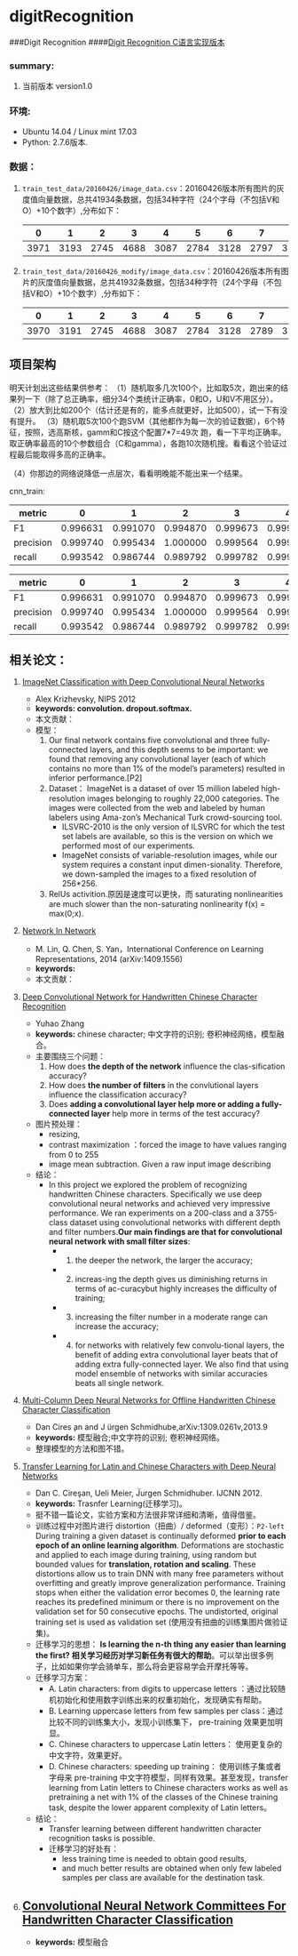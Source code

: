 # digitRecognition
###Digit Recognition
####[Digit Recognition C语言实现版本](https://github.com/JDwangmo/digitRecognition_C)

### summary:
1. 当前版本 version1.0

### 环境:
- Ubuntu 14.04 / Linux mint 17.03
- Python: 2.7.6版本.


### 数据：
1. `train_test_data/20160426/image_data.csv`：20160426版本所有图片的灰度值向量数据，总共41934条数据，包括34种字符（24个字母（不包括V和O）+10个数字）,分布如下：

    |0|1|2|3|4|5|6|7|8|9|A|B|C|D|E|F|G|H|I|J|K|L|M|N|P|Q|R|S|T|U|W|X|Y|Z|
    |---|---|---|---|---|---|---|---|---|---|---|---|---|---|---|---|---|---|---|---|---|---|---|---|---|---|---|---|---|---|---|---|---|---|
    |3971|3193|2745|4688|3087|2784|3128|2797|3738|3120|305|353|786|480|174|175|171|110|172|416|679|127|170|160|527|314|172|139|159|1088|525|329|847|303|
    
2. `train_test_data/20160426_modify/image_data.csv`：20160426版本所有图片的灰度值向量数据，总共41932条数据，包括34种字符（24个字母（不包括V和O）+10个数字）,分布如下：

    |0|1|2|3|4|5|6|7|8|9|A|B|C|D|E|F|G|H|I|J|K|L|M|N|P|Q|R|S|T|U|W|X|Y|Z|
    |---|---|---|---|---|---|---|---|---|---|---|---|---|---|---|---|---|---|---|---|---|---|---|---|---|---|---|---|---|---|---|---|---|---|
    |3970|3191|2745|4688|3087|2784|3128|2789|3738|3120|305|353|786|480|174|175|171|110|172|416|679|127|170|160|527|314|172|139|159|1088|525|329|847|240|


## 项目架构
明天计划出这些结果供参考：
（1）随机取多几次100个，比如取5次，跑出来的结果列一下（除了总正确率，细分34个类统计正确率，0和O，U和V不用区分）。
（2）放大到比如200个（估计还是有的，能多点就更好，比如500），试一下有没有提升。
（3）随机取5次100个跑SVM（其他都作为每一次的验证数据），6个特征，按照，选高斯核，gamm和C按这个配置7*7=49次 跑，看一下平均正确率。取正确率最高的10个参数组合（C和gamma），各跑10次随机搜。看看这个验证过程最后能取得多高的正确率。

（4）你那边的网络说降低一点层次，看看明晚能不能出来一个结果。

cnn_train: 



|metric| 0|1|2|3|4|5|6|7|8|9|A|B|C|D|E|F|G|H|I|J|K|L|M|N|P|Q|R|S|T|U|W|X|Y|Z  |
|---|---|---|---|---|---|---|---|---|---|---|---|---|---|---|---|---|---|---|---|---|---|---|---|---|---|---|---|---|---|---|---|---|---|---|
|F1 | 0.996631|0.991070|0.994870|0.999673|0.999330|0.992329|0.997849|0.990874|0.991690|0.999503|0.985294|0.894831|0.992690|0.970551|1.000000|0.983193|0.995595|1.000000|0.838951|0.993671|0.999136|0.934066|0.977578|0.981651|0.995294|0.974828|0.991379|0.857143|0.836066|0.988247|0.995283|1.000000|0.998661|0.944186  |
|precision|0.999740|0.995434|1.000000|0.999564|0.999330|0.996618|0.999669|0.995509|0.999442|1.000000|0.990148|0.814935|0.995601|0.945137|1.000000|0.966942|1.000000|1.000000|0.736842|0.993671|1.000000|0.876289|0.990909|0.963964|1.000000|0.955157|0.982906|0.750000|0.739130|0.997936|0.997636|1.000000|0.998661|0.894273|
|recall|0.993542|0.986744|0.989792|0.999782|0.999330|0.988077|0.996037|0.986281|0.984057|0.999007|0.980488|0.992095|0.989796|0.997368|1.000000|1.000000|0.991228|1.000000|0.973913|0.993671|0.998273|1.000000|0.964602|1.000000|0.990632|0.995327|1.000000|1.000000|0.962264|0.978745|0.992941|1.000000|0.998661|1.000000|


|metric| 0|1|2|3|4|5|6|7|8|9|A|B|C|D|E|F|G|H|I|J|K|L|M|N|P|Q|R|S|T|U|W|X|Y|Z  |
|---|---|---|---|---|---|---|---|---|---|---|---|---|---|---|---|---|---|---|---|---|---|---|---|---|---|---|---|---|---|---|---|---|---|---|
|F1 | 0.996631|0.991070|0.994870|0.999673|0.999330|0.992329|0.997849|0.990874|0.991690|0.999503|0.985294|0.894831|0.992690|0.970551|1.000000|0.983193|0.995595|1.000000|0.838951|0.993671|0.999136|0.934066|0.977578|0.981651|0.995294|0.974828|0.991379|0.857143|0.836066|0.988247|0.995283|1.000000|0.998661|0.944186  |
|precision|0.999740|0.995434|1.000000|0.999564|0.999330|0.996618|0.999669|0.995509|0.999442|1.000000|0.990148|0.814935|0.995601|0.945137|1.000000|0.966942|1.000000|1.000000|0.736842|0.993671|1.000000|0.876289|0.990909|0.963964|1.000000|0.955157|0.982906|0.750000|0.739130|0.997936|0.997636|1.000000|0.998661|0.894273|
|recall|0.993542|0.986744|0.989792|0.999782|0.999330|0.988077|0.996037|0.986281|0.984057|0.999007|0.980488|0.992095|0.989796|0.997368|1.000000|1.000000|0.991228|1.000000|0.973913|0.993671|0.998273|1.000000|0.964602|1.000000|0.990632|0.995327|1.000000|1.000000|0.962264|0.978745|0.992941|1.000000|0.998661|1.000000|

## 相关论文：
1. [ImageNet Classification with Deep Convolutional Neural Networks](https://raw.githubusercontent.com/JDwangmo/digitRecognition/master/reference/imagenet-classification-with-deep-convolutional-nn.pdf)
    - Alex Krizhevsky, NIPS 2012
    - **keywords: convolution. dropout.softmax.**
    - 本文贡献：
    - 模型：
        1. Our final network contains five convolutional and three fully-connected layers, and this depth seems to be important: we found that removing any convolutional layer (each of which contains no more than 1% of the model’s parameters) resulted in inferior performance.[P2] 
        2. Dataset： ImageNet is a dataset of over 15 million labeled high-resolution images belonging to roughly 22,000 categories. The images were collected from the web and labeled by human labelers using Ama-zon’s Mechanical Turk crowd-sourcing tool.
            - ILSVRC-2010 is the only version of ILSVRC for which the test set labels are available, so this is the version on which we performed most of our experiments.
            - ImageNet consists of variable-resolution images, while our system requires a constant input dimen-sionality. Therefore, we down-sampled the images to a fixed resolution of 256*256. 
        3. RelUs activition.原因是速度可以更快，而 saturating nonlinearities are much slower than the non-saturating nonlinearity f(x) = max(0;x). 

2. [Network In Network](https://raw.githubusercontent.com/JDwangmo/digitRecognition/master/reference/1312.4400v3-Network-in-Network.pdf)
    - M. Lin, Q. Chen, S. Yan，International Conference on Learning Representations, 2014 (arXiv:1409.1556)
    - **keywords:**
    - 本文贡献：
    
3. [Deep Convolutional Network for Handwritten Chinese Character Recognition](https://raw.githubusercontent.com/JDwangmo/digitRecognition/master/reference/Deep-Convolutional-Network-for-Handwritten-Chinese-Character-Recognition.pdf)
    - Yuhao Zhang
    - **keywords:** chinese character; 中文字符的识别; 卷积神经网络，模型融合。
    - 主要围绕三个问题：
        1. How does **the depth of the network** influence the clas-sification accuracy? 
        2. How does **the number of filters** in the convlutional layers influence the classification accuracy? 
        3. Does **adding a convolutional layer help more or adding a fully-connected layer** help more in terms of the test accuracy? 
    - 图片预处理：
        - resizing, 
        - contrast maximization ：forced the image to have values ranging from 0 to 255
        - image mean subtraction. Given a raw input image describing
    - 结论：
        - In this project we explored the problem of recognizing handwritten Chinese characters. Specifically we use deep convolutional neural networks and achieved very impressive performance. We ran experiments on a 200-class and a 3755-class dataset using convolutional networks with different depth and filter numbers.**Our main findings are that for convolutional neural network with small filter sizes**: 
            - 1) the deeper the network, the larger the accuracy; 
            - 2) increas-ing the depth gives us diminishing returns in terms of ac-curacybut highly increases the difficulty of training; 
            - 3) increasing the filter number in a moderate range can increase the accuracy; 
            - 4) for networks with relatively few convolu-tional layers, the benefit of adding extra convolutional layer beats that of adding extra fully-connected layer. We also find that using model ensemble of networks with similar accuracies beats all single network.
    
4. [Multi-Column Deep Neural Networks for Offline Handwritten Chinese Character Classification](https://raw.githubusercontent.com/JDwangmo/digitRecognition/master/reference/Multi-Column-Deep-Neural-Networks-for-Offline-Handwritten-Chinese-Character-Classification.pdf)
    - Dan Cires ̧an and J ̈urgen Schmidhube,arXiv:1309.0261v,2013.9
    - **keywords:** 模型融合;中文字符的识别; 卷积神经网络。
    - 整理模型的方法和图不错。    
    
5. [Transfer Learning for Latin and Chinese Characters with Deep Neural Networks](https://raw.githubusercontent.com/JDwangmo/digitRecognition/master/reference/Transfer-Learning-for-Latin-and-Chinese-Characters-with-Deep-Neural-Networks.pdf)
    - Dan C. Cireşan, Ueli Meier, J̈urgen Schmidhuber. IJCNN 2012.
    - **keywords:** Trasnfer Learning(迁移学习)。
    - 挺不错一篇论文，实验方案和方法很非常详细和清晰，值得借鉴。
    - 训练过程中对图片进行 distortion（扭曲）/ deformed（变形）：`P2-left` During training a given dataset is continually deformed **prior to each epoch of an online learning algorithm**. Deformations are stochastic and applied to each image during training, using random but bounded values for **translation, rotation and scaling**. These distortions allow us to train DNN with many free parameters without overfitting and greatly improve generalization performance. Training stops when either the validation error becomes 0, the learning rate reaches its predefined minimum or there is no improvement on the validation set for 50 consecutive epochs. The undistorted, original training set is used as validation set (使用没有扭曲的训练集图片做验证集)。
    - 迁移学习的思想： **Is learning the n-th thing any easier than learning the first? 相关学习经历对学习新任务有很大的帮助**。可以举出很多例子，比如如果你学会骑单车，那么将会更容易学会开摩托等等。
    - 迁移学习方案：
        - A. Latin characters: from digits to uppercase letters ：通过比较随机初始化和使用数字训练出来的权重初始化，发现确实有帮助。
        - B. Learning uppercase letters from few samples per class：通过比较不同的训练集大小，发现小训练集下， pre-training 效果更加明显。
        - C. Chinese characters to uppercase Latin letters： 使用更复杂的中文字符，效果更好。
        - D. Chinese characters: speeding up training： 使用训练子集或者字母来 pre-training 中文字符模型，同样有效果。甚至发现，transfer learning from Latin letters to Chinese characters works as well as pretraining a net with 1% of the classes of the Chinese training task, despite the lower apparent complexity of Latin letters。 
    - 结论：
        - Transfer learning between different handwritten character recognition tasks is possible.
        - 迁移学习的好处有：
            - less training time is needed to obtain good results, 
            - and much better results are obtained when only few labeled samples per class are available for the destination task. 
    
6. [Convolutional Neural Network Committees For Handwritten Character Classification](https://raw.githubusercontent.com/JDwangmo/digitRecognition/master/reference/Convolutional-Neural-Network-Committees-For-Handwritten-Character-Classification.pdf)
    - 
    - **keywords:** 模型融合
